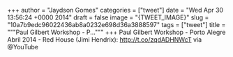 
+++
author = "Jaydson Gomes"
categories = ["tweet"]
date = "Wed Apr 30 13:56:24 +0000 2014"
draft = false
image = "{TWEET_IMAGE}"
slug = "10a7b9edc96022436ab8a0232e698d36a3888597"
tags = ["tweet"]
title = """Paul Gilbert Workshop - P..."""
+++
Paul Gilbert Workshop - Porto Alegre Abril 2014 - Red House (Jimi Hendrix): http://t.co/zqdADHNWcT via @YouTube

